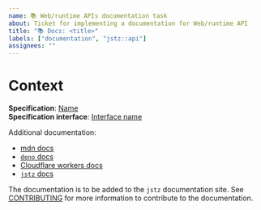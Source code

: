 ```yaml
---
name: 📚 Web/runtime APIs documentation task
about: Ticket for implementing a documentation for Web/runtime API
title: "📚 Docs: <title>"
labels: ["documentation", "jstz::api"]
assignees: ""
---
```


# Context

**Specification**: [Name](link) \
**Specification interface**: [Interface name](link)

Additional documentation:

- [mdn docs](link)
- [`deno` docs](link)
- [Cloudflare workers docs](link)
- [`jstz` docs](https://jstz-dev.github.io/jstz/)

The documentation is to be added to the `jstz` documentation site.
See [CONTRIBUTING](/CONTRIBUTING.md#documentation-) for more information to contribute to the documentation.
